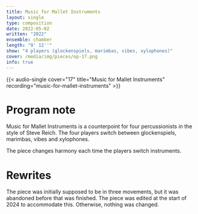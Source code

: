```yaml
---
title: Music for Mallet Instruments
layout: single
type: composition
date: 2022-05-02
written: "2022"
ensemble: chamber
length: "9' 12''"
show: "4 players (glockenspiels, marimbas, vibes, xylophones)"
cover: /media/img/pieces/op-17.png
info: true
---
```


{{< audio-single cover="17" title="Music for Mallet Instruments" recording="music-for-mallet-instruments" >}}

# Program note

Music for Mallet Instruments is a counterpoint for four percussionists in the style of Steve Reich. The four players switch between glockenspiels, marimbas, vibes and xylophones.

The piece changes harmony each time the players switch instruments.

# Rewrites

The piece was initially supposed to be in three movements, but it was abandoned before that was finished. The piece was edited at the start of 2024 to accommodate this. Otherwise, nothing was changed. 